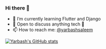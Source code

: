 ### Hi there 👋
- 🌱 I’m currently learning Flutter and Django
- 💬 Open to discuss anything tech :slightly_smiling_face:
- 📫 How to reach me: [@yarbashsaleem](https://twitter.com/__yarbash__) 


[![Yarbash's GitHub stats](https://github-readme-stats.vercel.app/api?username=yarbashsaleem??count_private=true)](https://github.com/yarbashsaleem/github-readme-stats)

